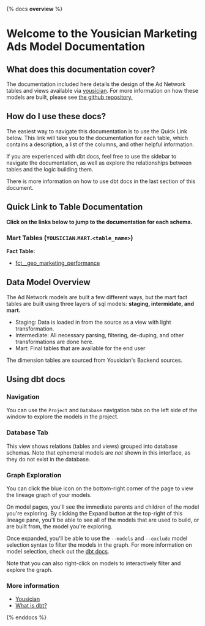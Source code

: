 {% docs __overview__ %}

# Welcome to the Yousician Marketing Ads Model Documentation

## **What does this documentation cover?**
The documentation included here details the design of the Ad Network tables and views available via [yousician](https://yousician.com/). For more information on how these models are built, please see [the github repository.](https://github.com/ukokobili/yousician)

## **How do I use these docs?**
The easiest way to navigate this documentation is to use the Quick Link below. This link will take you to the documentation for each table, which contains a description, a list of the columns, and other helpful information.

If you are experienced with dbt docs, feel free to use the sidebar to navigate the documentation, as well as explore the relationships between tables and the logic building them.

There is more information on how to use dbt docs in the last section of this document.

## **Quick Link to Table Documentation**

**Click on the links below to jump to the documentation for each schema.**

### Mart Tables (`YOUSICIAN`.`MART`.`<table_name>`)

**Fact Table:**
- [fct__geo_marketing_performance](#!/model/model.yousician.fct__ae_ad_network_geo_performance)


## **Data Model Overview**

The Ad Network models are built a few different ways, but the mart fact tables are built using three layers of sql models: **staging, intermidate, and mart.**

- Staging: Data is loaded in from the source as a view with light transformation.
- Intermediate: All necessary parsing, filtering, de-duping, and other transformations are done here.
- Mart: Final tables that are available for the end user

The dimension tables are sourced from Yousician's Backend sources.


## **Using dbt docs**
### Navigation

You can use the ```Project``` and ```Database``` navigation tabs on the left side of the window to explore the models in the project.

### Database Tab

This view shows relations (tables and views) grouped into database schemas. Note that ephemeral models are *not* shown in this interface, as they do not exist in the database.

### Graph Exploration

You can click the blue icon on the bottom-right corner of the page to view the lineage graph of your models.

On model pages, you'll see the immediate parents and children of the model you're exploring. By clicking the Expand button at the top-right of this lineage pane, you'll be able to see all of the models that are used to build, or are built from, the model you're exploring.

Once expanded, you'll be able to use the ```--models``` and ```--exclude``` model selection syntax to filter the models in the graph. For more information on model selection, check out the [dbt docs](https://docs.getdbt.com/docs/model-selection-syntax).

Note that you can also right-click on models to interactively filter and explore the graph.


### **More information**
- [Yousician](https://yousician.com/)
- [What is dbt?](https://docs.getdbt.com/docs/introduction)


{% enddocs %}